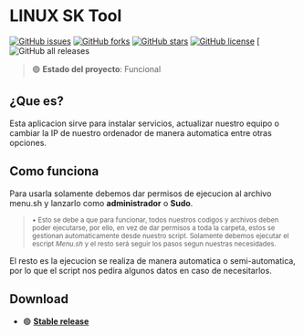 # LINUX SK Tool
[![GitHub issues](https://img.shields.io/github/issues/Harrytx426/linux-sk-tool)](https://github.com/Harrytx426/linux-sk-tool/issues)
[![GitHub forks](https://img.shields.io/github/forks/Harrytx426/linux-sk-tool)](https://github.com/Harrytx426/linux-sk-tool/network)
[![GitHub stars](https://img.shields.io/github/stars/Harrytx426/linux-sk-tool)](https://github.com/Harrytx426/linux-sk-tool/stargazers)
[![GitHub license](https://img.shields.io/github/license/Harrytx426/linux-sk-tool)](https://github.com/Harrytx426/linux-sk-tool/blob/main/LICENSE)
[![GitHub all releases](https://img.shields.io/github/downloads/Harrytx426/linux-sk-tool/total?color=blue&label=Descargas)
> 🟢 **Estado del proyecto**: Funcional


## ¿Que es?
Esta aplicacion sirve para instalar servicios, actualizar nuestro equipo o cambiar la IP de nuestro ordenador de manera automatica entre otras opciones.

## Como funciona
Para usarla solamente debemos dar permisos de ejecucion al archivo menu.sh y lanzarlo como **administrador** o **Sudo**. 
  > <sub> • Esto se debe a que para funcionar, todos nuestros codigos y archivos deben poder ejecutarse, por ello, en vez de dar permisos a toda la carpeta, estos se gestionan automaticamente desde nuestro script. Solamente debemos ejecutar el escript *Menu.sh* y el resto será seguir los pasos segun nuestras necesidades.</sub>
  
El resto es la ejecucion se realiza de manera automatica o semi-automatica, por lo que el script nos pedira algunos datos en caso de necesitarlos. 


## Download

- 🟢 **[Stable release](https://github.com/Harrytx426/linux-sk-tool/archive/refs/heads/main.zip)**

